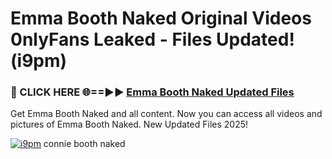 # Emma Booth Naked Original Videos 0nlyFans Leaked - Files Updated! (i9pm)

<h3>🔴 CLICK HERE 🌐==►► <a href="https://tinyurl.com/up5wt9bj" rel="nofollow">Emma Booth Naked Updated Files</a></h3>

Get Emma Booth Naked and all content. Now you can access all videos and pictures of Emma Booth Naked. New Updated Files 2025!

[![i9pm](https://i.imgur.com/ABiUzMV.gif)](https://tinyurl.com/up5wt9bj)
connie booth naked